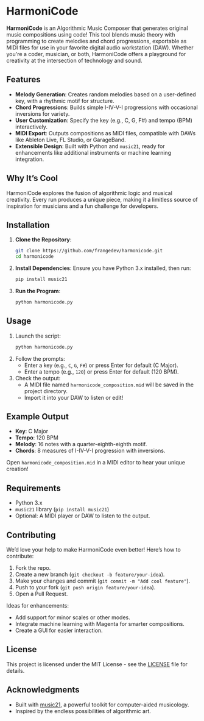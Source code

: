 # HarmoniCode

**HarmoniCode** is an Algorithmic Music Composer that generates original music compositions using code! This tool blends music theory with programming to create melodies and chord progressions, exportable as MIDI files for use in your favorite digital audio workstation (DAW). Whether you're a coder, musician, or both, HarmoniCode offers a playground for creativity at the intersection of technology and sound.

## Features
- **Melody Generation**: Creates random melodies based on a user-defined key, with a rhythmic motif for structure.
- **Chord Progressions**: Builds simple I-IV-V-I progressions with occasional inversions for variety.
- **User Customization**: Specify the key (e.g., C, G, F#) and tempo (BPM) interactively.
- **MIDI Export**: Outputs compositions as MIDI files, compatible with DAWs like Ableton Live, FL Studio, or GarageBand.
- **Extensible Design**: Built with Python and `music21`, ready for enhancements like additional instruments or machine learning integration.

## Why It’s Cool
HarmoniCode explores the fusion of algorithmic logic and musical creativity. Every run produces a unique piece, making it a limitless source of inspiration for musicians and a fun challenge for developers.

## Installation
1. **Clone the Repository**:
   ```bash
   git clone https://github.com/frangedev/harmonicode.git
   cd harmonicode
   ```
2. **Install Dependencies**:
   Ensure you have Python 3.x installed, then run:
   ```bash
   pip install music21
   ```
3. **Run the Program**:
   ```bash
   python harmonicode.py
   ```

## Usage
1. Launch the script:
   ```bash
   python harmonicode.py
   ```
2. Follow the prompts:
   - Enter a key (e.g., `C`, `G`, `F#`) or press Enter for default (C Major).
   - Enter a tempo (e.g., `120`) or press Enter for default (120 BPM).
3. Check the output:
   - A MIDI file named `harmonicode_composition.mid` will be saved in the project directory.
   - Import it into your DAW to listen or edit!

## Example Output
- **Key**: C Major
- **Tempo**: 120 BPM
- **Melody**: 16 notes with a quarter-eighth-eighth motif.
- **Chords**: 8 measures of I-IV-V-I progression with inversions.

Open `harmonicode_composition.mid` in a MIDI editor to hear your unique creation!

## Requirements
- Python 3.x
- `music21` library (`pip install music21`)
- Optional: A MIDI player or DAW to listen to the output.

## Contributing
We’d love your help to make HarmoniCode even better! Here’s how to contribute:
1. Fork the repo.
2. Create a new branch (`git checkout -b feature/your-idea`).
3. Make your changes and commit (`git commit -m "Add cool feature"`).
4. Push to your fork (`git push origin feature/your-idea`).
5. Open a Pull Request.

Ideas for enhancements:
- Add support for minor scales or other modes.
- Integrate machine learning with Magenta for smarter compositions.
- Create a GUI for easier interaction.

## License
This project is licensed under the MIT License - see the [LICENSE](LICENSE) file for details.

## Acknowledgments
- Built with [music21](http://web.mit.edu/music21/), a powerful toolkit for computer-aided musicology.
- Inspired by the endless possibilities of algorithmic art.
